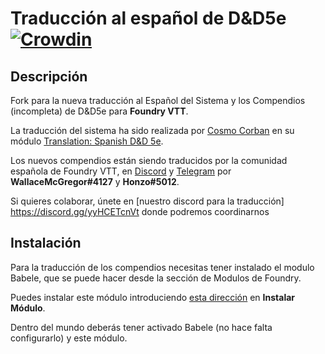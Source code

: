 # Traducción al español de D&D5e [![Crowdin](https://badges.crowdin.net/dnd5e-es-compendium/localized.svg)](https://crowdin.com/project/dnd5e-es-compendium)

## Descripción

Fork para la nueva traducción al Español del Sistema y los Compendios (incompleta) de D&D5e para **Foundry VTT**. 

La traducción del sistema ha sido realizada por [Cosmo Corban](https://gitlab.com/carlosjrlu) en su módulo [Translation: Spanish D&D 5e](https://gitlab.com/carlosjrlu/foundryvtt-dnd5e-lang-es/).

Los nuevos compendios están siendo traducidos por la comunidad española de Foundry VTT, en [Discord](https://discord.gg/papqPzS) y [Telegram](https://t.me/FoundryVTT_ES) por **WallaceMcGregor#4127** y **Honzo#5012**.

Si quieres colaborar, únete en [nuestro discord para la traducción] https://discord.gg/yyHCETcnVt donde podremos coordinarnos

## Instalación

Para la traducción de los compendios necesitas tener instalado el modulo Babele, que se puede hacer desde la sección de Modulos de Foundry.

Puedes instalar este módulo introduciendo [esta dirección](https://raw.githubusercontent.com/HonzoNebro/dnd5e-es-compendium/master/module.json) en **Instalar Módulo**.

Dentro del mundo deberás tener activado Babele (no hace falta configurarlo) y este módulo.
